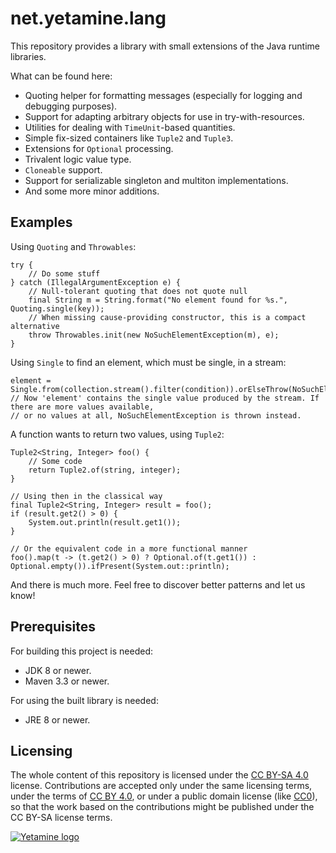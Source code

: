 # net.yetamine.lang #

This repository provides a library with small extensions of the Java runtime libraries.

What can be found here:

* Quoting helper for formatting messages (especially for logging and debugging purposes).
* Support for adapting arbitrary objects for use in try-with-resources.
* Utilities for dealing with `TimeUnit`-based quantities.
* Simple fix-sized containers like `Tuple2` and `Tuple3`.
* Extensions for `Optional` processing.
* Trivalent logic value type.
* `Cloneable` support.
* Support for serializable singleton and multiton implementations.
* And some more minor additions.


## Examples ##

Using `Quoting` and `Throwables`:

```{java}
try {
    // Do some stuff
} catch (IllegalArgumentException e) {
    // Null-tolerant quoting that does not quote null
    final String m = String.format("No element found for %s.", Quoting.single(key));
    // When missing cause-providing constructor, this is a compact alternative
    throw Throwables.init(new NoSuchElementException(m), e);
}
```

Using `Single` to find an element, which must be single, in a stream:

```{java}
element = Single.from(collection.stream().filter(condition)).orElseThrow(NoSuchElementException::new);
// Now 'element' contains the single value produced by the stream. If there are more values available,
// or no values at all, NoSuchElementException is thrown instead.
```

A function wants to return two values, using `Tuple2`:

```{java}
Tuple2<String, Integer> foo() {
    // Some code
    return Tuple2.of(string, integer);
}

// Using then in the classical way
final Tuple2<String, Integer> result = foo();
if (result.get2() > 0) {
    System.out.println(result.get1());
}

// Or the equivalent code in a more functional manner
foo().map(t -> (t.get2() > 0) ? Optional.of(t.get1()) : Optional.empty()).ifPresent(System.out::println);
```

And there is much more. Feel free to discover better patterns and let us know!


## Prerequisites ##

For building this project is needed:

* JDK 8 or newer.
* Maven 3.3 or newer.

For using the built library is needed:

* JRE 8 or newer.


## Licensing ##

The whole content of this repository is licensed under the [CC BY-SA 4.0][CC-BY-SA] license. Contributions are accepted only under the same licensing terms, under the terms of [CC BY 4.0][CC-BY], or under a public domain license (like [CC0][CC0]), so that the work based on the contributions might be published under the CC BY-SA license terms.

[CC-BY-SA]:  http://creativecommons.org/licenses/by-sa/4.0/
[CC-BY]:     http://creativecommons.org/licenses/by/4.0/
[CC0]:       http://creativecommons.org/choose/zero/

[![Yetamine logo](http://petr.dolezal.matfyz.cz/files/Yetamine_small.svg "Our logo")](http://petr.dolezal.matfyz.cz/files/Yetamine_large.svg)
